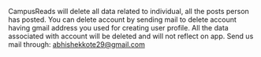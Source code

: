 CampusReads will delete all data related to individual, all the posts person has posted.
You can delete account by sending mail to delete account having gmail address you used for creating user profile.
All the data associated with account will be deleted and will not reflect on app.
Send us mail through: abhishekkote29@gmail.com
